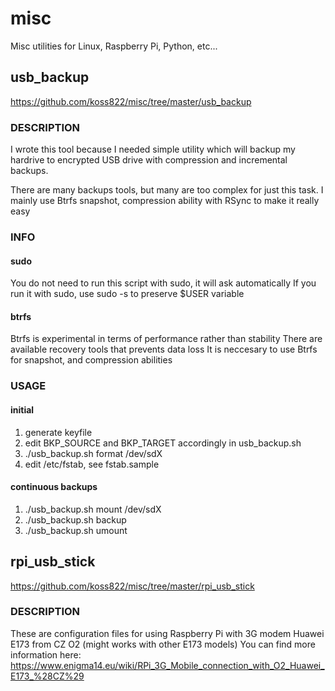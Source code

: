 # misc
Misc utilities for Linux, Raspberry Pi, Python, etc...

## usb_backup
https://github.com/koss822/misc/tree/master/usb_backup
### DESCRIPTION

I wrote this tool because I needed simple utility which will backup
my hardrive to encrypted USB drive with compression and incremental
backups.

There are many backups tools, but many are too complex for just this
task. I mainly use Btrfs snapshot, compression ability with RSync
to make it really easy

### INFO
#### sudo
You do not need to run this script with sudo, it will ask automatically
If you run it with sudo, use sudo -s to preserve $USER variable

#### btrfs
Btrfs is experimental in terms of performance rather than stability
There are available recovery tools that prevents data loss
It is neccesary to use Btrfs for snapshot, and compression abilities

### USAGE
#### initial
1. generate keyfile
2. edit BKP_SOURCE and BKP_TARGET accordingly in usb_backup.sh
3. ./usb_backup.sh format /dev/sdX
4. edit /etc/fstab, see fstab.sample

#### continuous backups
1. ./usb_backup.sh mount /dev/sdX
2. ./usb_backup.sh backup
3. ./usb_backup.sh umount

## rpi_usb_stick
https://github.com/koss822/misc/tree/master/rpi_usb_stick
### DESCRIPTION

These are configuration files for using Raspberry Pi with 3G modem Huawei E173 from CZ O2 (might works with other E173 models)
You can find more information here:
https://www.enigma14.eu/wiki/RPi_3G_Mobile_connection_with_O2_Huawei_E173_%28CZ%29
